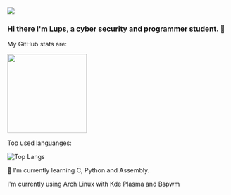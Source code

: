 <img src=https://i.pinimg.com/originals/61/0c/31/610c314429384631fed11dbe62fb28d8.gif />

### Hi there I'm Lups, a cyber security and programmer student. 👋

My GitHub stats are:

<img height="180em" src="https://github-readme-stats.vercel.app/api?username=MrLups&show_icons=true&hide_border=true&&count_private=true&include_all_commits=true&theme=radical" />

Top used languanges:

<img alt="Top Langs" src="https://github-readme-stats.vercel.app/api/top-langs/?username=MrLups&hide=html,css,javascript&layout=compact&theme=radical"/>


🌱 I’m currently learning C, Python and Assembly.


I'm currently using Arch Linux with Kde Plasma and Bspwm

